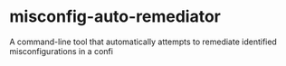 # misconfig-auto-remediator
A command-line tool that automatically attempts to remediate identified misconfigurations in a confi
